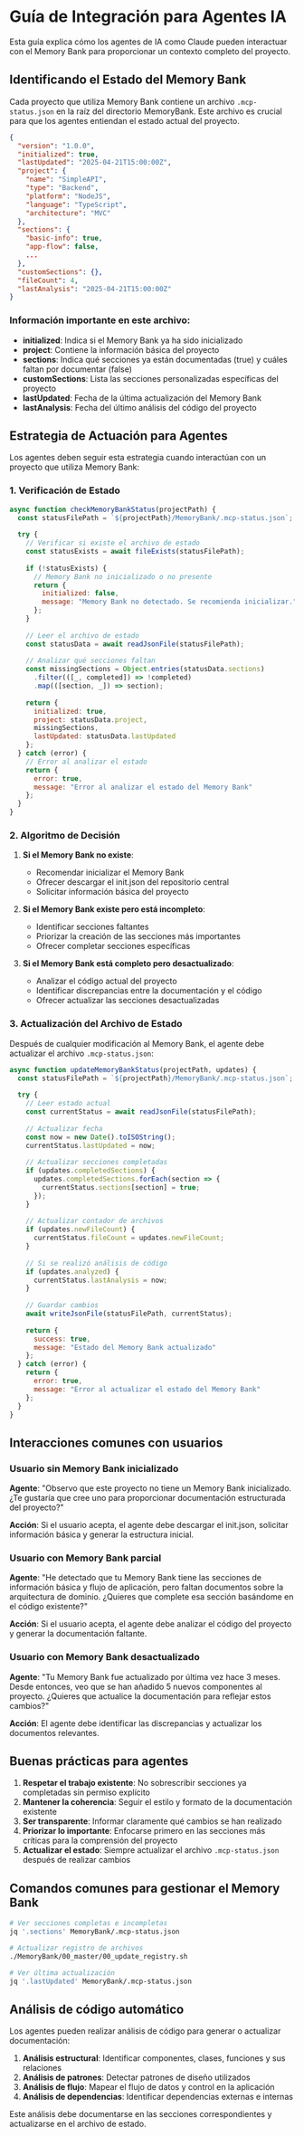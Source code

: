 # Guía de Integración para Agentes IA

Esta guía explica cómo los agentes de IA como Claude pueden interactuar con el Memory Bank para proporcionar un contexto completo del proyecto.

## Identificando el Estado del Memory Bank

Cada proyecto que utiliza Memory Bank contiene un archivo `.mcp-status.json` en la raíz del directorio MemoryBank. Este archivo es crucial para que los agentes entiendan el estado actual del proyecto.

```json
{
  "version": "1.0.0",
  "initialized": true,
  "lastUpdated": "2025-04-21T15:00:00Z",
  "project": {
    "name": "SimpleAPI",
    "type": "Backend",
    "platform": "NodeJS",
    "language": "TypeScript",
    "architecture": "MVC"
  },
  "sections": {
    "basic-info": true,
    "app-flow": false,
    ...
  },
  "customSections": {},
  "fileCount": 4,
  "lastAnalysis": "2025-04-21T15:00:00Z"
}
```

### Información importante en este archivo:

- **initialized**: Indica si el Memory Bank ya ha sido inicializado
- **project**: Contiene la información básica del proyecto
- **sections**: Indica qué secciones ya están documentadas (true) y cuáles faltan por documentar (false)
- **customSections**: Lista las secciones personalizadas específicas del proyecto
- **lastUpdated**: Fecha de la última actualización del Memory Bank
- **lastAnalysis**: Fecha del último análisis del código del proyecto

## Estrategia de Actuación para Agentes

Los agentes deben seguir esta estrategia cuando interactúan con un proyecto que utiliza Memory Bank:

### 1. Verificación de Estado

```javascript
async function checkMemoryBankStatus(projectPath) {
  const statusFilePath = `${projectPath}/MemoryBank/.mcp-status.json`;
  
  try {
    // Verificar si existe el archivo de estado
    const statusExists = await fileExists(statusFilePath);
    
    if (!statusExists) {
      // Memory Bank no inicializado o no presente
      return {
        initialized: false,
        message: "Memory Bank no detectado. Se recomienda inicializar."
      };
    }
    
    // Leer el archivo de estado
    const statusData = await readJsonFile(statusFilePath);
    
    // Analizar qué secciones faltan
    const missingSections = Object.entries(statusData.sections)
      .filter(([_, completed]) => !completed)
      .map(([section, _]) => section);
    
    return {
      initialized: true,
      project: statusData.project,
      missingSections,
      lastUpdated: statusData.lastUpdated
    };
  } catch (error) {
    // Error al analizar el estado
    return {
      error: true,
      message: "Error al analizar el estado del Memory Bank"
    };
  }
}
```

### 2. Algoritmo de Decisión

1. **Si el Memory Bank no existe**:
   - Recomendar inicializar el Memory Bank
   - Ofrecer descargar el init.json del repositorio central
   - Solicitar información básica del proyecto

2. **Si el Memory Bank existe pero está incompleto**:
   - Identificar secciones faltantes
   - Priorizar la creación de las secciones más importantes
   - Ofrecer completar secciones específicas

3. **Si el Memory Bank está completo pero desactualizado**:
   - Analizar el código actual del proyecto
   - Identificar discrepancias entre la documentación y el código
   - Ofrecer actualizar las secciones desactualizadas

### 3. Actualización del Archivo de Estado

Después de cualquier modificación al Memory Bank, el agente debe actualizar el archivo `.mcp-status.json`:

```javascript
async function updateMemoryBankStatus(projectPath, updates) {
  const statusFilePath = `${projectPath}/MemoryBank/.mcp-status.json`;
  
  try {
    // Leer estado actual
    const currentStatus = await readJsonFile(statusFilePath);
    
    // Actualizar fecha
    const now = new Date().toISOString();
    currentStatus.lastUpdated = now;
    
    // Actualizar secciones completadas
    if (updates.completedSections) {
      updates.completedSections.forEach(section => {
        currentStatus.sections[section] = true;
      });
    }
    
    // Actualizar contador de archivos
    if (updates.newFileCount) {
      currentStatus.fileCount = updates.newFileCount;
    }
    
    // Si se realizó análisis de código
    if (updates.analyzed) {
      currentStatus.lastAnalysis = now;
    }
    
    // Guardar cambios
    await writeJsonFile(statusFilePath, currentStatus);
    
    return {
      success: true,
      message: "Estado del Memory Bank actualizado"
    };
  } catch (error) {
    return {
      error: true,
      message: "Error al actualizar el estado del Memory Bank"
    };
  }
}
```

## Interacciones comunes con usuarios

### Usuario sin Memory Bank inicializado

**Agente**: "Observo que este proyecto no tiene un Memory Bank inicializado. ¿Te gustaría que cree uno para proporcionar documentación estructurada del proyecto?"

**Acción**: Si el usuario acepta, el agente debe descargar el init.json, solicitar información básica y generar la estructura inicial.

### Usuario con Memory Bank parcial

**Agente**: "He detectado que tu Memory Bank tiene las secciones de información básica y flujo de aplicación, pero faltan documentos sobre la arquitectura de dominio. ¿Quieres que complete esa sección basándome en el código existente?"

**Acción**: Si el usuario acepta, el agente debe analizar el código del proyecto y generar la documentación faltante.

### Usuario con Memory Bank desactualizado

**Agente**: "Tu Memory Bank fue actualizado por última vez hace 3 meses. Desde entonces, veo que se han añadido 5 nuevos componentes al proyecto. ¿Quieres que actualice la documentación para reflejar estos cambios?"

**Acción**: El agente debe identificar las discrepancias y actualizar los documentos relevantes.

## Buenas prácticas para agentes

1. **Respetar el trabajo existente**: No sobrescribir secciones ya completadas sin permiso explícito
2. **Mantener la coherencia**: Seguir el estilo y formato de la documentación existente
3. **Ser transparente**: Informar claramente qué cambios se han realizado
4. **Priorizar lo importante**: Enfocarse primero en las secciones más críticas para la comprensión del proyecto
5. **Actualizar el estado**: Siempre actualizar el archivo `.mcp-status.json` después de realizar cambios

## Comandos comunes para gestionar el Memory Bank

```bash
# Ver secciones completas e incompletas
jq '.sections' MemoryBank/.mcp-status.json

# Actualizar registro de archivos
./MemoryBank/00_master/00_update_registry.sh

# Ver última actualización
jq '.lastUpdated' MemoryBank/.mcp-status.json
```

## Análisis de código automático

Los agentes pueden realizar análisis de código para generar o actualizar documentación:

1. **Análisis estructural**: Identificar componentes, clases, funciones y sus relaciones
2. **Análisis de patrones**: Detectar patrones de diseño utilizados
3. **Análisis de flujo**: Mapear el flujo de datos y control en la aplicación
4. **Análisis de dependencias**: Identificar dependencias externas e internas

Este análisis debe documentarse en las secciones correspondientes y actualizarse en el archivo de estado.
